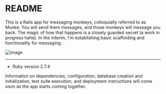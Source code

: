 # README
This is a Rails app for messaging monkeys, colloquially referred to as Monke. You will send them messages, and those monkeys will message you back. The magic of how that happens is a closely guarded secret (a work in progress haha). In the interim, I'm establishing basic scaffolding and functionality for messaging.

![image](https://user-images.githubusercontent.com/50963144/136717555-e35ff333-b79f-48ca-9364-2a6d4f6c5154.png)
  
  
---------------------------------------------------------------------------  
* Ruby version 2.7.4

Information on dependencies, configuration, database creation and initialization, test suite execution, and deployment instructions will come soon as the app starts coming together.
